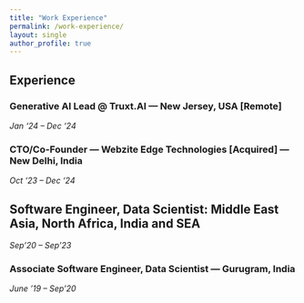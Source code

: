 ```yaml
---
title: "Work Experience"
permalink: /work-experience/
layout: single
author_profile: true
---
```


## Experience

### Generative AI Lead @ Truxt.AI — New Jersey, USA [Remote]
_Jan ‘24 – Dec ‘24_


### CTO/Co-Founder — Webzite Edge Technologies [Acquired] — New Delhi, India
_Oct ‘23 – Dec ‘24_


## Software Engineer, Data Scientist: Middle East Asia, North Africa, India and SEA
_Sep’20 – Sep’23_


### Associate Software Engineer, Data Scientist — Gurugram, India
_June ’19 – Sep’20_


